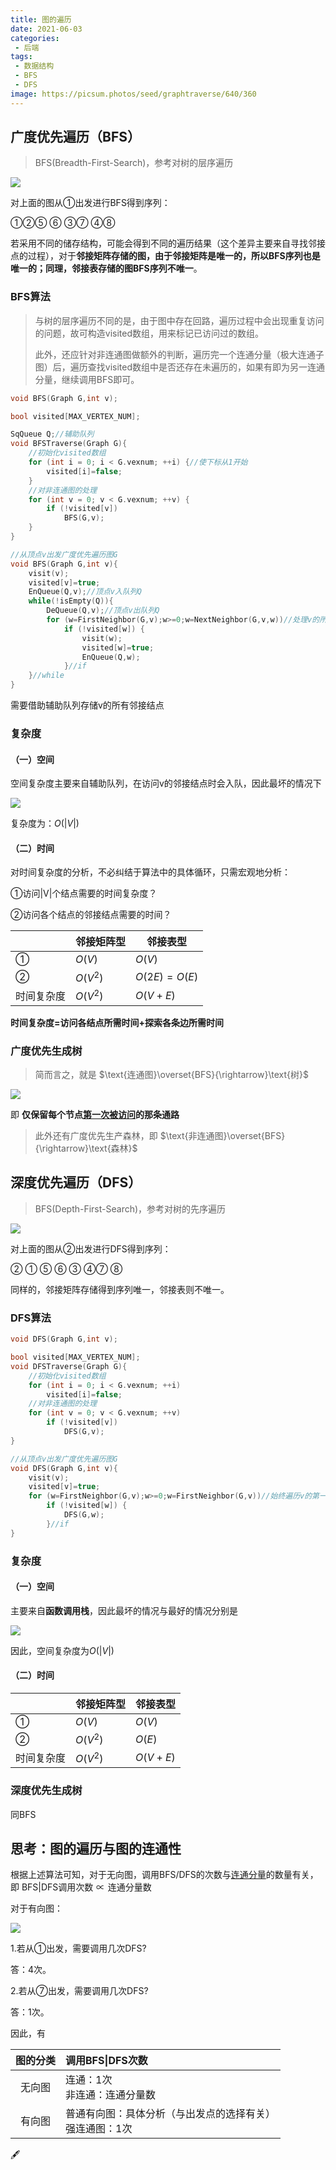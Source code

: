 ```yaml
---
title: 图的遍历
date: 2021-06-03
categories:
 - 后端
tags:
 - 数据结构
 - BFS
 - DFS
image: https://picsum.photos/seed/graphtraverse/640/360
---
```


## 广度优先遍历（BFS）

> BFS(Breadth-First-Search)，参考对树的层序遍历

![](https://gitee.com/fintinger/figure-bed/raw/master//images/20210529082956.png)

对上面的图从①出发进行BFS得到序列：

①②⑤ ⑥ ③⑦ ④⑧

若采用不同的储存结构，可能会得到不同的遍历结果（这个差异主要来自寻找邻接点的过程），对于**邻接矩阵存储的图，由于邻接矩阵是唯一的，所以BFS序列也是唯一的；同理，邻接表存储的图BFS序列不唯一**。

### BFS算法

> 与树的层序遍历不同的是，由于图中存在回路，遍历过程中会出现重复访问的问题，故可构造visited数组，用来标记已访问过的数组。<br/>
>
> 此外，还应针对非连通图做额外的判断，遍历完一个连通分量（极大连通子图）后，遍历查找visited数组中是否还存在未遍历的，如果有即为另一连通分量，继续调用BFS即可。

```cpp
void BFS(Graph G,int v);

bool visited[MAX_VERTEX_NUM];

SqQueue Q;//辅助队列
void BFSTraverse(Graph G){
    //初始化visited数组
    for (int i = 0; i < G.vexnum; ++i) {//使下标从1开始
        visited[i]=false;
    }
    //对非连通图的处理
    for (int v = 0; v < G.vexnum; ++v) {
        if (!visited[v])
            BFS(G,v);
    }
}

//从顶点v出发广度优先遍历图G
void BFS(Graph G,int v){
    visit(v);
    visited[v]=true;
    EnQueue(Q,v);//顶点v入队列Q
    while(!isEmpty(Q)){
        DeQueue(Q,v);//顶点v出队列Q
        for (w=FirstNeighbor(G,v);w>=0;w=NextNeighbor(G,v,w))//处理v的所有邻接点
            if (!visited[w]) {
                visit(w);
                visited[w]=true;
                EnQueue(Q,w);
            }//if
    }//while
}
```

需要借助辅助队列存储v的所有邻接结点

### 复杂度

#### （一）空间

空间复杂度主要来自辅助队列，在访问v的邻接结点时会入队，因此最坏的情况下

![](https://gitee.com/fintinger/figure-bed/raw/master//images/20210529100353.png)

复杂度为：$O(|V|)$

#### （二）时间

对时间复杂度的分析，不必纠结于算法中的具体循环，只需宏观地分析：</br>

①访问|V|个结点需要的时间复杂度？</br>

②访问各个结点的邻接结点需要的时间？

|            | 邻接矩阵型 | 邻接表型        |
| ---------- | ---------- | --------------- |
| ①          | $O(V)$   | $O(V)$        |
| ②          | $O(V^2)$ | $O(2E)=O(E)$ |
| 时间复杂度 | $O(V^2)$ | $O(V+E)$    |

**时间复杂度=访问各结点所需时间+探索各条边所需时间**

### 广度优先生成树

> 简而言之，就是 $\text{连通图}\overset{BFS}{\rightarrow}\text{树}$

![](https://gitee.com/fintinger/figure-bed/raw/master//images/20210529101642.png)

即 **仅保留每个节点<u>第一次被访问</u>的那条通路**

> 此外还有广度优先生产森林，即 $\text{非连通图}\overset{BFS}{\rightarrow}\text{森林}$

## 深度优先遍历（DFS）

> BFS(Depth-First-Search)，参考对树的先序遍历

![](https://gitee.com/fintinger/figure-bed/raw/master//images/20210529102902.png)

对上面的图从②出发进行DFS得到序列：

② ① ⑤ ⑥ ③ ④⑦ ⑧ </br>

同样的，邻接矩阵存储得到序列唯一，邻接表则不唯一。

### DFS算法

```cpp
void DFS(Graph G,int v);

bool visited[MAX_VERTEX_NUM];
void DFSTraverse(Graph G){
    //初始化visited数组
    for (int i = 0; i < G.vexnum; ++i)
        visited[i]=false;
    //对非连通图的处理
    for (int v = 0; v < G.vexnum; ++v) 
        if (!visited[v])
            DFS(G,v);
}

//从顶点v出发广度优先遍历图G
void DFS(Graph G,int v){
    visit(v);
    visited[v]=true;
    for (w=FirstNeighbor(G,v);w>=0;w=FirstNeighbor(G,v))//始终遍历v的第一个邻接点，往“深”处走
        if (!visited[w]) {
            DFS(G,w);
        }//if
}
```

### 复杂度

#### （一）空间

主要来自**函数调用栈**，因此最坏的情况与最好的情况分别是

![](https://gitee.com/fintinger/figure-bed/raw/master//images/20210529104525.png)

因此，空间复杂度为$O(|V|)$

#### （二）时间

|            | 邻接矩阵型 | 邻接表型     |
| ---------- | ---------- | ------------ |
| ①          | $O(V)$   | $O(V)$     |
| ②          | $O(V^2)$ | $O(E)$      |
| 时间复杂度 | $O(V^2)$ | $O(V+E)$ |

### 深度优先生成树

同BFS

## 思考：图的遍历与图的连通性

根据上述算法可知，对于无向图，调用BFS/DFS的次数与<u>连通分量</u>的数量有关，即 $\text{BFS|DFS调用次数}\propto \text{连通分量数}$ </br>

对于有向图：

![](https://gitee.com/fintinger/figure-bed/raw/master//images/20210529102405.png)

1.若从①出发，需要调用几次DFS?</br>

答：4次。</br>

2.若从⑦出发，需要调用几次DFS?</br>

答：1次。</br>

因此，有

| 图的分类 | 调用BFS\|DFS次数                                             |
| :------: | :----------------------------------------------------------- |
|  无向图  | 连通：1次<br />非连通：连通分量数                            |
|  有向图  | 普通有向图：具体分析（与出发点的选择有关）<br />强连通图：1次 |

🖋